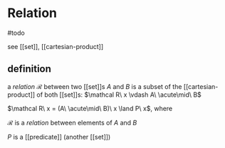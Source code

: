# Relation

#todo

see [[set]], [[cartesian-product]]

## definition

a _relation_ $\mathcal R$ between two [[set]]s $A$ and $B$ is a subset of the [[cartesian-product]] of both [[set]]s: $\mathcal R\ x \vdash A\ \acute\mid\ B$

$\mathcal R\ x = (A\ \acute\mid\ B)\ x \land P\ x$, where

$\mathcal R$ is a _relation_ between elements of $A$ and $B$

$P$ is a [[predicate]] (another [[set]])
